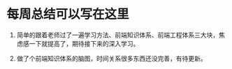 # 每周总结可以写在这里

1. 简单的跟着老师过了一遍学习方法、前端知识体系、前端工程体系三大块，焦虑感一下就提高了，期待接下来的深入学习。

2. 做了个前端知识体系的脑图，时间关系很多东西还没完善，有待更新。
